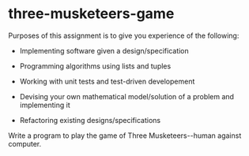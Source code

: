 # three-musketeers-game

Purposes of this assignment is to give you experience of the following:

- Implementing software given a design/specification

- Programming algorithms using lists and tuples

- Working with unit tests and test-driven developement

- Devising your own mathematical model/solution of a problem and implementing it

- Refactoring existing designs/specifications


Write a program to play the game of Three Musketeers--human against computer.


